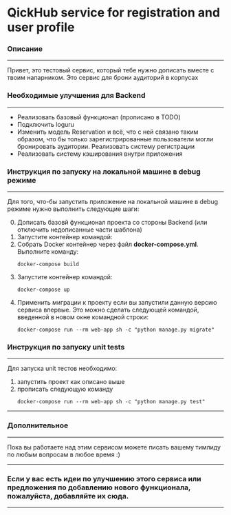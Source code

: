 # QickHub service for registration and user profile


### Описание

---------

Привет, это тестовый сервис, который тебе нужно дописать вместе с твоим напарником. Это сервис для брони аудиторий в корпусах
   
### Необходимые улучшения для Backend

---
* Реализовать базовый функционал (прописано в TODO)
* Подключить loguru
* Изменить модель Reservation и всё, что с ней связано таким образом, что бы только зарегистрированные пользователи могли бронировать аудитории. Реализовать систему регистрации
* Реализовать систему кэширования внутри приложения

### Инструкция по запуску на локальной машине в debug режиме

----

Для того, что-бы запустить приложение на локальной машине в debug режиме нужно выполнить следующие шаги:


0) Дописать базовй функционал проекта со стороны Backend (или отключить недописанные части шаблона)
1) Запустите контейнер командой:
2) Собрать Docker контейнер через файл **docker-compose.yml**. Выполните команду:
    ```commandline
    docker-compose build
    ```
3) Запустите контейнер командой:
    ```commandline
    docker-compose up
    ```
4) Применить миграции к проекту если вы запустили данную версию сервиса впервые. Это можно сделать следующей командой, введенной в новом окне командной строки:
    ```commandline
    docker-compose run --rm web-app sh -c "python manage.py migrate"
    ```

### Инструкция по запуску unit tests

---

Для запуска unit тестов необходимо:
1) запустить проект как описано выше
2) прописать следующую команду
   ```commandline
   docker-compose run --rm web-app sh -c "python manage.py test"
   ```
   
---
### Дополнительное
---

Пока вы работаете над этим сервисом можете писать вашему тимлиду по любым вопросам в любое время :) 
   
---

### Если у вас есть идеи по улучшению этого сервиса или предложения по добавлению нового функционала, пожалуйста, добавляйте их сюда.

---